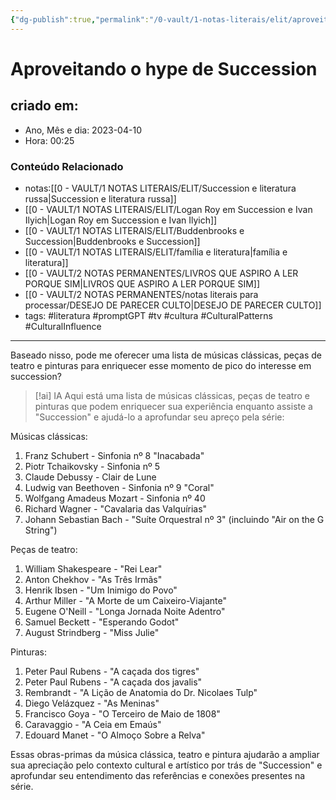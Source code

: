 ```yaml
---
{"dg-publish":true,"permalink":"/0-vault/1-notas-literais/elit/aproveitando-o-hype-de-succession/","tags":["literatura","promptGPT","tv","cultura","CulturalPatterns","CulturalInfluence"],"dgHomeLink":true,"dgShowLocalGraph":true,"dgShowFileTree":true,"dgEnableSearch":true,"noteIcon":""}
---
```


# Aproveitando o hype de Succession

## criado em: 
-  Ano, Mês e dia: 2023-04-10
- Hora: 00:25

### Conteúdo Relacionado
- notas:[[0 - VAULT/1 NOTAS LITERAIS/ELIT/Succession e literatura russa\|Succession e literatura russa]]
- [[0 - VAULT/1 NOTAS LITERAIS/ELIT/Logan Roy em Succession e Ivan Ilyich\|Logan Roy em Succession e Ivan Ilyich]]
- [[0 - VAULT/1 NOTAS LITERAIS/ELIT/Buddenbrooks e Succession\|Buddenbrooks e Succession]]
- [[0 - VAULT/1 NOTAS LITERAIS/ELIT/família e literatura\|família e literatura]]
- [[0 - VAULT/2 NOTAS PERMANENTES/LIVROS QUE ASPIRO A LER PORQUE SIM\|LIVROS QUE ASPIRO A LER PORQUE SIM]]
- [[0 - VAULT/2 NOTAS PERMANENTES/notas literais para processar/DESEJO DE PARECER CULTO\|DESEJO DE PARECER CULTO]]
- tags: #literatura #promptGPT #tv #cultura #CulturalPatterns #CulturalInfluence 
---
Baseado nisso, pode me oferecer uma lista de músicas clássicas, peças de teatro e pinturas para enriquecer esse momento de pico do interesse em succession?


> [!ai]  IA
> Aqui está uma lista de músicas clássicas, peças de teatro e pinturas que podem enriquecer sua experiência enquanto assiste a "Succession" e ajudá-lo a aprofundar seu apreço pela série:

Músicas clássicas:

1.  Franz Schubert - Sinfonia nº 8 "Inacabada"
2.  Piotr Tchaikovsky - Sinfonia nº 5
3.  Claude Debussy - Clair de Lune
4.  Ludwig van Beethoven - Sinfonia nº 9 "Coral"
5.  Wolfgang Amadeus Mozart - Sinfonia nº 40
6.  Richard Wagner - "Cavalaria das Valquírias"
7.  Johann Sebastian Bach - "Suíte Orquestral nº 3" (incluindo "Air on the G String")

Peças de teatro:

1.  William Shakespeare - "Rei Lear"
2.  Anton Chekhov - "As Três Irmãs"
3.  Henrik Ibsen - "Um Inimigo do Povo"
4.  Arthur Miller - "A Morte de um Caixeiro-Viajante"
5.  Eugene O'Neill - "Longa Jornada Noite Adentro"
6.  Samuel Beckett - "Esperando Godot"
7.  August Strindberg - "Miss Julie"

Pinturas:

1.  Peter Paul Rubens - "A caçada dos tigres"
2.  Peter Paul Rubens - "A caçada dos javalis"
3.  Rembrandt - "A Lição de Anatomia do Dr. Nicolaes Tulp"
4.  Diego Velázquez - "As Meninas"
5.  Francisco Goya - "O Terceiro de Maio de 1808"
6.  Caravaggio - "A Ceia em Emaús"
7.  Edouard Manet - "O Almoço Sobre a Relva"

Essas obras-primas da música clássica, teatro e pintura ajudarão a ampliar sua apreciação pelo contexto cultural e artístico por trás de "Succession" e aprofundar seu entendimento das referências e conexões presentes na série.